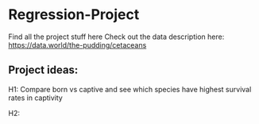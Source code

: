 # Regression-Project
Find all the project stuff here
Check out the data description here: https://data.world/the-pudding/cetaceans 

## Project ideas: 
H1: Compare born vs captive and see which species have highest survival rates in captivity

H2:  


